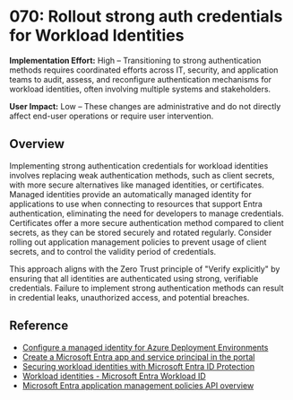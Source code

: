 # 070: Rollout strong auth credentials for Workload Identities

**Implementation Effort:** High – Transitioning to strong authentication methods requires coordinated efforts across IT, security, and application teams to audit, assess, and reconfigure authentication mechanisms for workload identities, often involving multiple systems and stakeholders.

**User Impact:** Low – These changes are administrative and do not directly affect end-user operations or require user intervention.

## Overview

Implementing strong authentication credentials for workload identities involves replacing weak authentication methods, such as client secrets, with more secure alternatives like managed identities, or certificates. Managed identities provide an automatically managed identity for applications to use when connecting to resources that support  Entra authentication, eliminating the need for developers to manage credentials. Certificates offer a more secure authentication method compared to client secrets, as they can be stored securely and rotated regularly. Consider rolling out application management policies to prevent usage of client secrets, and to control the validity period of credentials.

 This approach aligns with the Zero Trust principle of "Verify explicitly" by ensuring that all identities are authenticated using strong, verifiable credentials. Failure to implement strong authentication methods can result in credential leaks, unauthorized access, and potential breaches.

## Reference

* [Configure a managed identity for Azure Deployment Environments](https://learn.microsoft.com/azure/deployment-environments/how-to-configure-managed-identity)
* [Create a Microsoft Entra app and service principal in the portal](https://learn.microsoft.com/entra/identity-platform/howto-create-service-principal-portal#option-1-recommended-upload-a-trusted-certificate-issued-by-a-certificate-authority)
* [Securing workload identities with Microsoft Entra ID Protection](https://learn.microsoft.com/entra/id-protection/concept-workload-identity-risk)
* [Workload identities - Microsoft Entra Workload ID](https://learn.microsoft.com/entra/workload-id/workload-identities-overview)
* [Microsoft Entra application management policies API overview](https://learn.microsoft.com/graph/api/resources/applicationauthenticationmethodpolicy?view=graph-rest-1.0)


